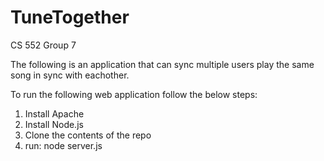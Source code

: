 # TuneTogether
CS 552 Group 7


The following is an application that can sync multiple users play the same song in sync with eachother.

To run the following web application follow the below steps:
1. Install Apache
2. Install Node.js
3. Clone the contents of the repo
4. run: node server.js
